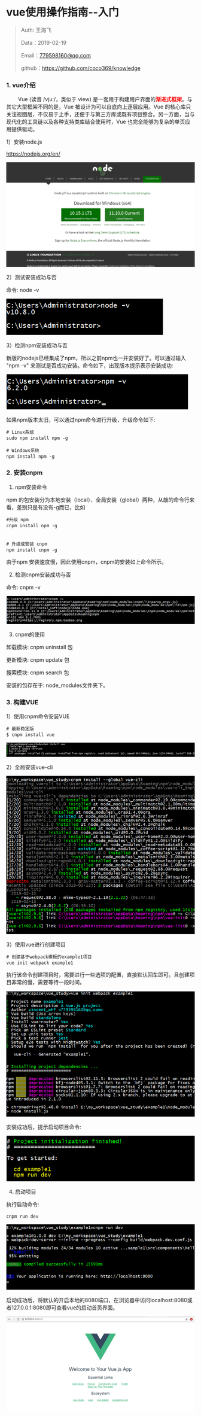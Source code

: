 
# vue使用操作指南--入门

>Auth: 王海飞
>
>Data：2019-02-19
>
>Email：779598160@qq.com
>
>github：https://github.com/coco369/knowledge 

### 1. vue介绍

&nbsp;&nbsp;&nbsp;&nbsp;&nbsp;&nbsp;&nbsp;&nbsp;Vue (读音 /vjuː/，类似于 view) 是一套用于构建用户界面的<b style="color:red;">渐进式框架</b>。与其它大型框架不同的是，Vue 被设计为可以自底向上逐层应用。Vue 的核心库只关注视图层，不仅易于上手，还便于与第三方库或既有项目整合。另一方面，当与现代化的工具链以及各种支持类库结合使用时，Vue 也完全能够为复杂的单页应用提供驱动。

1）安装node.js

https://nodejs.org/en/

![图](../images/install_nodejs.png)

2）测试安装成功与否

命令: node -v

![图](../images/nodejs_cmd.png)

3）检测npm安装成功与否

新版的nodejs已经集成了npm，所以之前npm也一并安装好了。可以通过输入 "npm -v" 来测试是否成功安装。命令如下，出现版本提示表示安装成功:

![图](../images/nodejs_npm_cmd.png)

如果npm版本太旧，可以通过npm命令进行升级，升级命令如下:

	# Linux系统
	sudo npm install npm -g
	
	# Windows系统
	npm install npm -g

### 2. 安装cnpm

1) npm安装命令

npm 的包安装分为本地安装（local）、全局安装（global）两种，从敲的命令行来看，差别只是有没有-g而已，比如

	#升级 npm
	cnpm install npm -g
	
	
	# 升级或安装 cnpm
	npm install cnpm -g

由于npm 安装速度慢，因此使用cnpm，cnpm的安装如上命令所示。

2) 检测cnpm安装成功与否

命令: cnpm -v

![图](../images/nodejs_cnpm_cmd.png)


3) cnpm的使用

卸载模块: cnpm uninstall 包

更新模块: cnpm update 包

搜索模块: cnpm search 包

安装的包存在于: node_modules文件夹下。

### 3. 构建VUE

1）使用cnpm命令安装VUE

	# 最新稳定版
	$ cnpm install vue

![图](../images/cnpm_install_vue.png)

2）全局安装vue-cli

![图](../images/cnpm_install_vue_cli.png)

3）使用vue进行创建项目
	
	# 创建基于webpack模板的example1项目
	vue init webpack example1

执行该命令创建项目时，需要进行一些选项的配置，直接默认回车即可。且创建项目非常的慢，需要等待一段时间。

![图](../images/cnpm_install_vue_project.png)

安装成功后，提示启动项目命令:

![图](../images/vue_project_start.png)

4) 启动项目

执行启动命令:

	cnpm run dev

![图](../images/vue_run_dev.png)

启动成功后，将默认的开启本地的8080端口，在浏览器中访问localhost:8080或者127.0.0.1:8080即可查看vue的启动首页界面。

![图](../images/vue_run.png)

